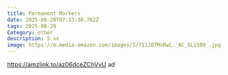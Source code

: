 ```yaml
---
title: Permanent Markers
date: 2025-08-20T07:13:30.762Z
tags: 2025-08-20
Category: other
description: 5.xx
image: https://m.media-amazon.com/images/I/711JO7MxRwL._AC_SL1500_.jpg
---
```

https://amzlink.to/az06dceZChVvU ad